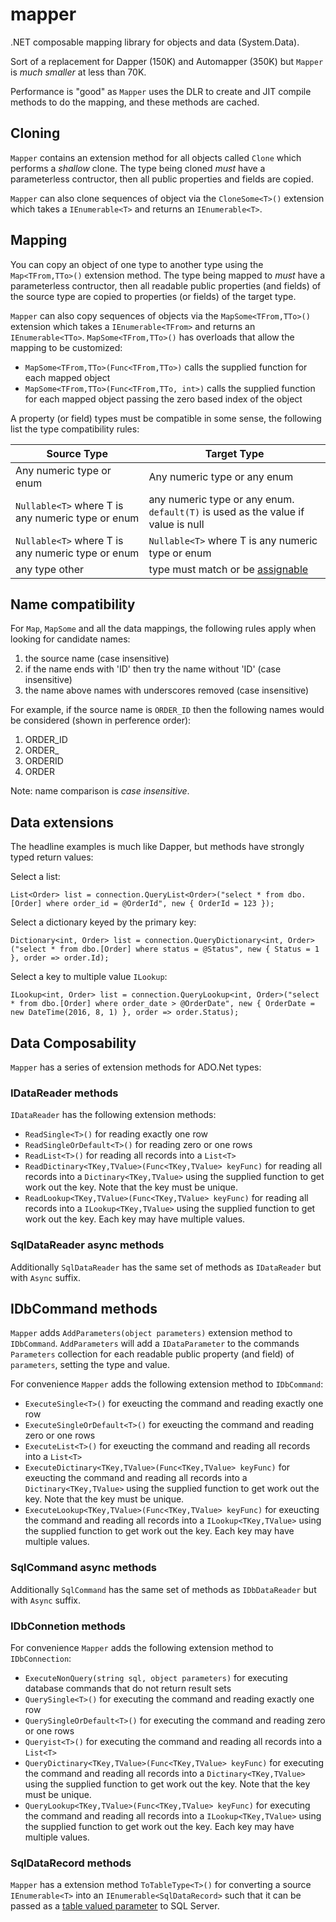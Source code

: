 # mapper
.NET composable mapping library for objects and data (System.Data).

Sort of a replacement for Dapper (150K) and Automapper (350K) but `Mapper` is *much smaller* at less than 70K.

Performance is "good" as `Mapper` uses the DLR to create and JIT compile methods to do the mapping, and these methods are cached.

## Cloning

`Mapper` contains an extension method for all objects called `Clone` which performs a *shallow* clone. The type being cloned *must* have a parameterless contructor, then all public properties and fields are copied.

`Mapper` can also clone sequences of object via the `CloneSome<T>()` extension which takes a `IEnumerable<T>` and returns an `IEnumerable<T>`.

## Mapping

You can copy an object of one type to another type using the `Map<TFrom,TTo>()` extension method.  The type being mapped to *must* have a parameterless contructor, then all readable public properties (and fields) of the source type are copied to properties (or fields) of the target type.  

`Mapper` can also copy sequences of objects via the `MapSome<TFrom,TTo>()` extension which takes a `IEnumerable<TFrom>` and returns an `IEnumerable<TTo>`.  `MapSome<TFrom,TTo>()` has overloads that allow the mapping to be customized:

* `MapSome<TFrom,TTo>(Func<TFrom,TTo>)` calls the supplied function for each mapped object
* `MapSome<TFrom,TTo>(Func<TFrom,TTo, int>)` calls the supplied function for each mapped object passing the zero based index of the object 

A property (or field) types must be compatible in some sense, the following list the type compatibility rules:

| Source Type                                       | Target Type                                                                                                              |
|---------------------------------------------------|--------------------------------------------------------------------------------------------------------------------------|
| Any numeric type or enum                          | Any numeric type or any enum                                                                                             |
| `Nullable<T>` where T is any numeric type or enum | any numeric type or any enum. `default(T)` is used as the value if value is null                                         |
| `Nullable<T>` where T is any numeric type or enum | `Nullable<T>` where T is any numeric type or enum                                                                        |
| any type other                                    | type must match or be [assignable](https://msdn.microsoft.com/en-us/library/system.type.isassignablefrom(v=vs.110).aspx) |

## Name compatibility

For `Map`, `MapSome` and all the data mappings, the following rules apply when looking for candidate names:

1. the source name (case insensitive)
2. if the name ends with 'ID' then try the name without 'ID'  (case insensitive)
3. the name above names with underscores removed  (case insensitive)

For example, if the source name is `ORDER_ID` then the following names would be considered  (shown in perference order):

1. ORDER_ID
2. ORDER_
3. ORDERID
4. ORDER

Note: name comparison is *case insensitive*.

## Data extensions

The headline examples is much like Dapper, but methods have strongly typed return values:

Select a list:
```
List<Order> list = connection.QueryList<Order>("select * from dbo.[Order] where order_id = @OrderId", new { OrderId = 123 });
```

Select a dictionary keyed by the primary key:
```
Dictionary<int, Order> list = connection.QueryDictionary<int, Order>("select * from dbo.[Order] where status = @Status", new { Status = 1 }, order => order.Id);
```

Select a key to multiple value `ILookup`:
```
ILookup<int, Order> list = connection.QueryLookup<int, Order>("select * from dbo.[Order] where order_date > @OrderDate", new { OrderDate = new DateTime(2016, 8, 1) }, order => order.Status);
```

## Data Composability

`Mapper` has a series of extension methods for ADO.Net types:

### IDataReader methods
`IDataReader` has the following extension methods:

* `ReadSingle<T>()` for reading exactly one row
* `ReadSingleOrDefault<T>()` for reading zero or one rows
* `ReadList<T>()` for reading all records into a `List<T>`
* `ReadDictinary<TKey,TValue>(Func<TKey,TValue> keyFunc)` for reading all records into a `Dictinary<TKey,TValue>` using the supplied function to get work out the key.  Note that the key must be unique.
* `ReadLookup<TKey,TValue>(Func<TKey,TValue> keyFunc)` for reading all records into a `ILookup<TKey,TValue>` using the supplied function to get work out the key.  Each key may have multiple values.

### SqlDataReader async methods

Additionally `SqlDataReader` has the same set of methods as `IDataReader` but with `Async` suffix.

## IDbCommand methods

`Mapper` adds `AddParameters(object parameters)` extension method to `IDbCommand`. `AddParameters` will add a `IDataParameter` to the commands `Parameters` collection for each readable public property (and field) of `parameters`, setting the type and value.

For convenience `Mapper` adds the following extension method to `IDbCommand`:

* `ExecuteSingle<T>()` for exeucting the command and reading exactly one row
* `ExecuteSingleOrDefault<T>()` for exeucting the command and reading zero or one rows
* `ExecuteList<T>()` for exeucting the command and reading all records into a `List<T>`
* `ExecuteDictinary<TKey,TValue>(Func<TKey,TValue> keyFunc)` for exeucting the command and reading all records into a `Dictinary<TKey,TValue>` using the supplied function to get work out the key.  Note that the key must be unique.
* `ExecuteLookup<TKey,TValue>(Func<TKey,TValue> keyFunc)` for exeucting the command and reading all records into a `ILookup<TKey,TValue>` using the supplied function to get work out the key.  Each key may have multiple values.

### SqlCommand async methods

Additionally `SqlCommand` has the same set of methods as `IDbDataReader` but with `Async` suffix.

### IDbConnetion methods

For convenience `Mapper` adds the following extension method to `IDbConnection`:

* `ExecuteNonQuery(string sql, object parameters)` for executing database commands that do not return result sets
* `QuerySingle<T>()` for executing the command and reading exactly one row
* `QuerySingleOrDefault<T>()` for executing the command and reading zero or one rows
* `Queryist<T>()` for executing the command and reading all records into a `List<T>`
* `QueryDictinary<TKey,TValue>(Func<TKey,TValue> keyFunc)` for executing the command and reading all records into a `Dictinary<TKey,TValue>` using the supplied function to get work out the key.  Note that the key must be unique.
* `QueryLookup<TKey,TValue>(Func<TKey,TValue> keyFunc)` for executing the command and reading all records into a `ILookup<TKey,TValue>` using the supplied function to get work out the key.  Each key may have multiple values.

### SqlDataRecord methods

`Mapper` has a extension method `ToTableType<T>()` for converting a source `IEnumerable<T>` into an `IEnumerable<SqlDataRecord>` such that it can be passed as a [table valued parameter](https://msdn.microsoft.com/en-us/library/bb675163(v=vs.110).aspx) to SQL Server.
